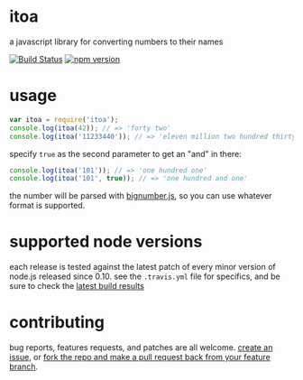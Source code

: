 # itoa

a javascript library for converting numbers to their names

[![Build Status](https://travis-ci.org/benburwell/itoa.svg?branch=master)](https://travis-ci.org/benburwell/itoa)
[![npm version](https://badge.fury.io/js/iota.svg)](https://badge.fury.io/js/itoa)

# usage

```javascript
var itoa = require('itoa');
console.log(itoa(42)); // => 'forty two'
console.log(itoa('11233440')); // => 'eleven million two hundred thirty three thousand four hundred forty'
```

specify `true` as the second parameter to get an "and" in there:

```javascript
console.log(itoa('101')); // => 'one hundred one'
console.log(itoa('101', true)); // => 'one hundred and one'
```

the number will be parsed with [bignumber.js][], so you can use whatever format is supported.

# supported node versions

each release is tested against the latest patch of every minor version of node.js released since 0.10. see the `.travis.yml` file for specifics, and be sure to check the [latest build results](https://travis-ci.org/benburwell/itoa)

# contributing

bug reports, features requests, and patches are all welcome. [create an issue](https://github.com/benburwell/itoa/issues/new), or [fork the repo and make a pull request back from your feature branch](https://guides.github.com/introduction/flow/).

[bignumber.js]: https://github.com/MikeMcl/bignumber.js

